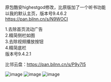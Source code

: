 原包酷安highestgod修改，比原版加了一个听书功能<br>
以我的默认主页，版本号9.4.6.2<br>
https://pan.bilnn.cn/s/N9WOCl<br>


1.去除首页流动广告<br>
2.精简侧栏如图<br>
3.去除视频播放按钮<br>
4.精简底栏<br>
版本号9.4.2.1<br>



比邻云盘：https://pan.bilnn.cn/s/P9y7I5<br>


![image](https://github.com/CAOTXdidiao/software/blob/main/%23/Screenshot_20220424_172203.jpg)
![image](https://github.com/CAOTXdidiao/software/blob/main/%23/IMG_20220424_172836.jpg)
![image](https://github.com/CAOTXdidiao/software/blob/main/%23/IMG_20220424_172946.jpg)

